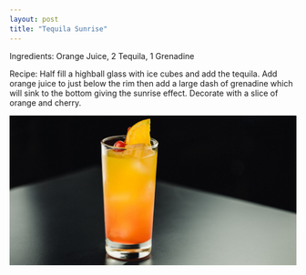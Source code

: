 ```yaml
---
layout: post
title: "Tequila Sunrise"
---
```

Ingredients: Orange Juice, 2 Tequila, 1 Grenadine

Recipe: Half fill a highball glass with ice cubes and add the tequila. Add orange juice to just below the rim then add a large dash of grenadine which will sink to the bottom giving the sunrise effect. Decorate with a slice of orange and cherry.

<img src="tequila-sunrise-1200x628-social.jpg" alt="Tequila Sunrise">
